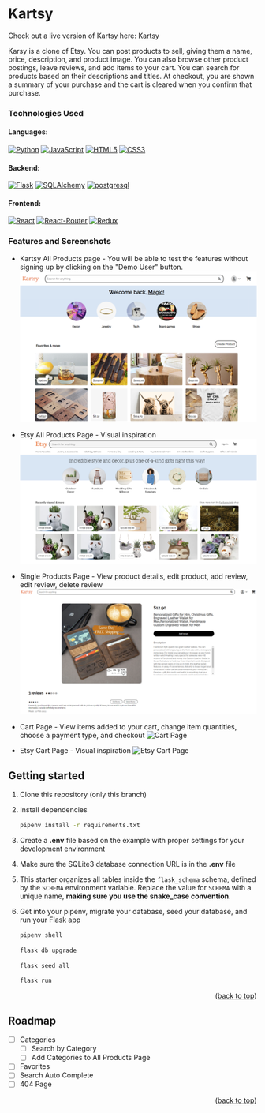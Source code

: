 # Kartsy

<a name="readme-top"></a>

Check out a live version of Kartsy here:
[Kartsy][render-url]

[render-url]: https://kartsy.onrender.com/

Karsy is a clone of Etsy. You can post products to sell, giving them a name, price, description, and product image. You can also browse other product postings, leave reviews, and add items to your cart. You can search for products based on their descriptions and titles. At checkout, you are shown a summary of your purchase and the cart is cleared when you confirm that purchase. 

### Technologies Used
#### Languages:
[![Python](https://img.shields.io/badge/Python-3776AB?style=for-the-badge&logo=python&logoColor=white)](https://www.python.org/)
[![JavaScript](https://img.shields.io/badge/JavaScript-F7DF1E?style=for-the-badge&logo=javascript&logoColor=black)](https://www.javascript.com/)
[![HTML5](https://img.shields.io/badge/HTML5-E34F26?style=for-the-badge&logo=html5&logoColor=white)](https://html.com/)
[![CSS3](https://img.shields.io/badge/CSS3-1572B6?style=for-the-badge&logo=css3&logoColor=white)](https://www.w3.org/Style/CSS/Overview.en.html)
#### Backend:
[![Flask](https://img.shields.io/badge/Flask-000000?style=for-the-badge&logo=flask&logoColor=white)](https://flask.palletsprojects.com/en/2.2.x/)
[![SQLAlchemy](https://img.shields.io/badge/SQLAlchemy-CA4245?style=for-the-badge)](https://www.sqlalchemy.org/)
[![postgresql](https://img.shields.io/badge/PostgreSQL-316192?style=for-the-badge&logo=postgresql&logoColor=white)](https://www.postgresql.org/)
#### Frontend:
[![React](https://img.shields.io/badge/React-20232A?style=for-the-badge&logo=react&logoColor=61DAFB)](https://react.dev/)
[![React-Router](https://img.shields.io/badge/React_Router-CA4245?style=for-the-badge&logo=react-router&logoColor=white)](https://reactrouter.com/en/main)
[![Redux](https://img.shields.io/badge/Redux-593D88?style=for-the-badge&logo=redux&logoColor=white)](https://redux.js.org/)



### Features and Screenshots
* Kartsy All Products page - You will be able to test the features without signing up by clicking on the "Demo User" button.
![All Products Page](https://github.com/alicas22/kartsy/blob/main/Kartsy%20-%20All%20Products.PNG?raw=true)

* Etsy All Products Page - Visual inspiration
![Etsy All Products Page](https://github.com/alicas22/kartsy/blob/main/etsy-allproducts.PNG?raw=true)

* Single Products Page - View product details, edit product, add review, edit review, delete review
![Groups Page](https://github.com/alicas22/kartsy/blob/main/kartsy-singleProduct.PNG?raw=true)

* Cart Page - View items added to your cart, change item quantities, choose a payment type, and checkout
![Cart Page](https://user-images.githubusercontent.com/114184847/225747073-79e07ed3-f5ed-4d59-b174-f892b507fb43.png)

* Etsy Cart Page - Visual inspiration
![Etsy Cart Page](https://user-images.githubusercontent.com/114184847/225747244-dacf6ce5-cea4-423e-8cb5-caf74bf0d758.png)






## Getting started
1. Clone this repository (only this branch)

2. Install dependencies

      ```bash
      pipenv install -r requirements.txt
      ```

3. Create a **.env** file based on the example with proper settings for your
   development environment

4. Make sure the SQLite3 database connection URL is in the **.env** file

5. This starter organizes all tables inside the `flask_schema` schema, defined
   by the `SCHEMA` environment variable.  Replace the value for
   `SCHEMA` with a unique name, **making sure you use the snake_case
   convention**.

6. Get into your pipenv, migrate your database, seed your database, and run your Flask app

   ```bash
   pipenv shell
   ```

   ```bash
   flask db upgrade
   ```

   ```bash
   flask seed all
   ```

   ```bash
   flask run
   ```

<p align="right">(<a href="#readme-top">back to top</a>)</p>






<!-- ROADMAP -->
## Roadmap

- [ ] Categories
  - [ ] Search by Category
  - [ ] Add Categories to All Products Page  
- [ ] Favorites
- [ ] Search Auto Complete
- [ ] 404 Page

<p align="right">(<a href="#readme-top">back to top</a>)</p>



<!-- ### Contact Information -->


<!-- MARKDOWN LINKS & IMAGES -->

